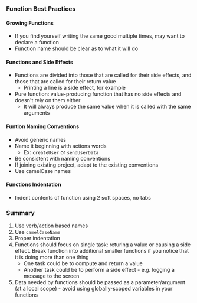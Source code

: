 ### Function Best Practices

#### **Growing Functions**

- If you find yourself writing the same good multiple times, may want to declare a function
- Function name should be clear as to what it will do

#### **Functions and Side Effects**

- Functions are divided into those that are called for their side effects, and those that are called for their return value
  - Printing a line is a side effect, for example
- Pure function: value-producing function that has no side effects and doesn't rely on them either
  - It will always produce the same value when it is called with the same arguments

#### **Funtion Naming Conventions**

- Avoid generic names
- Name it beginning with actions words
  - Ex: `createUser` or `sendUserData`
- Be consistent with naming conventions
- If joining existing project, adapt to the existing conventions
- Use camelCase names

#### **Functions Indentation**

- Indent contents of function using 2 soft spaces, no tabs

### Summary

1. Use verb/action based names
2. Use `camelCaseName`
3. Proper indentation
4. Functions should focus on single task: returing a value or causing a side effect. Break function into additional smaller functions if you notice that it is doing more than one thing
   - One task could be to compute and return a value
   - Another task could be to perform a side effect - e.g. logging a message to the screen
5. Data needed by functions should be passed as a parameter/argument (at a local scope) - avoid using globally-scoped variables in your functions
